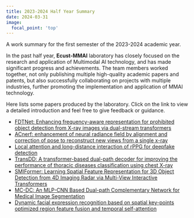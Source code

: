 ```yaml
---
title: 2023-2024 Half Year Summary
date: 2024-03-31
image:
  focal_point: 'top'
---
```


A work summary for the first semester of the 2023-2024 academic year.

<!--more-->

In the past half year, **Ecust-MMAI**  laboratory has closely focused on the research and application of Multimodal AI technology, and has made significant progress and achievements. The team members worked together, not only publishing multiple high-quality academic papers and patents, but also successfully collaborating on projects with multiple industries, further promoting the implementation and application of MMAI technology.

Here lists some papers produced by the laboratory. Click on the link to view a detailed introduction and feel free to give feedback or guidance.

- [FDTNet: Enhancing frequency-aware representation for prohibited object detection from X-ray images via dual-stream transformers](https://ecust-mmai.netlify.app/publication/zhuzm-2024-fdtnet/)
- [ACnerf: enhancement of neural radiance field by alignment and correction of pose to reconstruct new views from a single x-ray](https://ecust-mmai.netlify.app/publication/sunmc-2024-acnerf/)
- [Local attention and long-distance interaction of rPPG for deepfake detection](https://ecust-mmai.netlify.app/publication/wujh-2024-local/)
- [TransDD: A transformer-based dual-path decoder for improving the performance of thoracic diseases classification using chest X-ray](https://ecust-mmai.netlify.app/publication/jiangxb-2024-transdd/)
- [SMIFormer: Learning Spatial Feature Representation for 3D Object Detection from 4D Imaging Radar via Multi-View Interactive Transformers](https://ecust-mmai.netlify.app/publication/zhuzm-2023-smiformer/)
- [MC-DC: An MLP-CNN Based Dual-path Complementary Network for Medical Image Segmentation](https://ecust-mmai.netlify.app/publication/jiangxb-2023-mc/)
- [Dynamic facial expression recognition based on spatial key-points optimized
region feature fusion and temporal self-attention](https://ecust-mmai.netlify.app/publication/huangzw-2024-SFT-DFER/)
